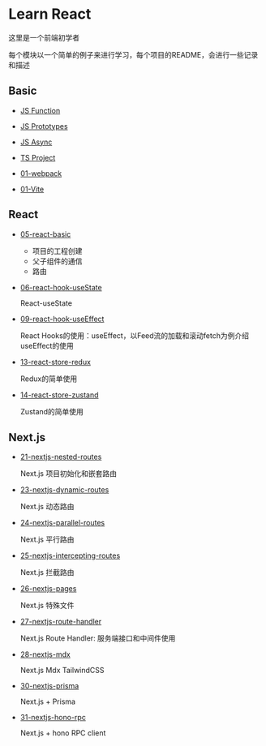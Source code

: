 # Learn React

这里是一个前端初学者

每个模块以一个简单的例子来进行学习，每个项目的README，会进行一些记录和描述
## Basic

- [JS Function](https://github.com/huiru-wang/frontend-code-snippet/blob/main/00-frontend-basic/01-JS-Function.md#JavaScriptFunction)

- [JS Prototypes](https://github.com/huiru-wang/frontend-code-snippet/blob/main/00-frontend-basic/02-JS-Prototypes.md#prototypes)

- [JS Async](https://github.com/huiru-wang/frontend-code-snippet/blob/main/00-frontend-basic/03-JS-Async.md#async)
    

- [TS Project](https://github.com/huiru-wang/frontend-code-snippet/blob/main/00-frontend-basic/10-TS.md#typescript)
   

- [01-webpack](https://github.com/huiru-wang/frontend-code-snippet/tree/main/01-webpack)

- [01-Vite](https://github.com/huiru-wang/frontend-code-snippet/tree/main/01-vite)

## React
- [05-react-basic](https://github.com/huiru-wang/frontend-code-snippet/tree/main/05-react-basic#05-react-basic)
    
    - 项目的工程创建
    - 父子组件的通信
    - 路由

- [06-react-hook-useState](https://github.com/huiru-wang/frontend-code-snippet/tree/main/06-react-hook-useState#06-react-hook-useState)

    React-useState

- [09-react-hook-useEffect](https://github.com/huiru-wang/frontend-code-snippet/tree/main/09-react-hook-useEffect#09-react-hook-useEffect)

    React Hooks的使用：useEffect，以Feed流的加载和滚动fetch为例介绍useEffect的使用

- [13-react-store-redux](https://github.com/huiru-wang/frontend-code-snippet/tree/main/13-react-store-redux#13-react-store-redux)

    Redux的简单使用

- [14-react-store-zustand](https://github.com/huiru-wang/frontend-code-snippet/tree/main/14-react-store-zustand#14-react-store-zustand)

    Zustand的简单使用

## Next.js
- [21-nextjs-nested-routes](https://github.com/huiru-wang/frontend-code-snippet/tree/main/21-nextjs-nested-routes#21-nextjs-nested-routes)

    Next.js 项目初始化和嵌套路由

- [23-nextjs-dynamic-routes](https://github.com/huiru-wang/frontend-code-snippet/tree/main/23-nextjs-dynamic-routes#23-nextjs-dynamic-routes)

    Next.js 动态路由

- [24-nextjs-parallel-routes](https://github.com/huiru-wang/frontend-code-snippet/tree/main/24-nextjs-parallel-routes#24-nextjs-parallel-routes)

    Next.js 平行路由

- [25-nextjs-intercepting-routes](https://github.com/huiru-wang/frontend-code-snippet/tree/main/25-nextjs-intercepting-routes)

    Next.js 拦截路由

- [26-nextjs-pages](https://github.com/huiru-wang/frontend-code-snippet/tree/main/26-nextjs-pages#26-nextjs-pages)

    Next.js 特殊文件

- [27-nextjs-route-handler](https://github.com/huiru-wang/frontend-code-snippet/tree/main/27-nextjs-route-handler#27-nextjs-route-handler)

    Next.js Route Handler: 服务端接口和中间件使用

- [28-nextjs-mdx](https://github.com/huiru-wang/frontend-code-snippet/tree/main/28-nextjs-mdx#28-nextjs-mdx)

    Next.js Mdx TailwindCSS

- [30-nextjs-prisma](https://github.com/huiru-wang/frontend-code-snippet/tree/main/30-nextjs-prisma#30-nextjs-prisma)

    Next.js + Prisma

- [31-nextjs-hono-rpc](https://github.com/huiru-wang/frontend-code-snippet/tree/main/31-nextjs-hono-rpc#31-nextjs-hono-rpc)

    Next.js + hono RPC client